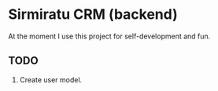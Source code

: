 # Sirmiratu CRM (backend)

At the moment I use this project for self-development and fun.

## TODO

1. Create user model.
